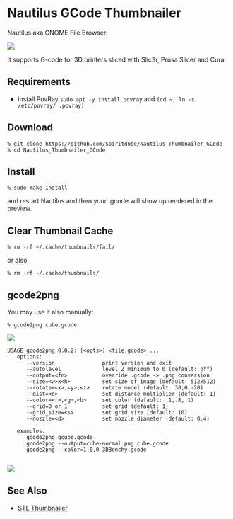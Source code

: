# Nautilus GCode Thumbnailer

Nautilus aka GNOME File Browser:

![](https://raw.githubusercontent.com/Spiritdude/Nautilus_Thumbnailer_GCode/master/imgs/screenshot.png)

It supports G-code for 3D printers sliced with Slic3r, Prusa Slicer and Cura.

## Requirements
- install PovRay `sudo apt -y install povray` and `(cd ~; ln -s /etc/povray/ .povray)`

## Download
```
% git clone https://github.com/Spiritdude/Nautilus_Thumbnailer_GCode
% cd Nautilus_Thumbnailer_GCode
```

## Install

```
% sudo make install
```

and restart Nautilus and then your .gcode will show up rendered in the preview.

## Clear Thumbnail Cache
```
% rm -rf ~/.cache/thumbnails/fail/
```
or also 
```
% rm -rf ~/.cache/thumbnails/
```

## gcode2png
You may use it also manually:
```
% gcode2png cube.gcode
```

![](https://raw.githubusercontent.com/Spiritdude/Nautilus_Thumbnailer_GCode/master/imgs/cube.png)

```
USAGE gcode2png 0.0.2: [<opts>] <file.gcode> ...
   options:
      --version               print version and exit
      --autolevel             level Z minimum to 0 (default: off)
      --output=<fn>           override .gcode -> .png conversion
      --size=<w>x<h>          set size of image (default: 512x512)
      --rotate=<x>,<y>,<z>    rotate model (default: 30,0,-20)
      --dist=<d>              set distance multiplier (default: 1)
      --color=<r>,<g>,<b>     set color (default: .1,.8,.1)
      --grid=0 or 1           set grid (default: 1)
      --grid_size=<s>         set grid size (default: 10)
      --nozzle=<d>            set nozzle diameter (default: 0.4)

   examples:
      gcode2png gcube.gcode
      gcode2png --output=cube-normal.png cube.gcode
      gcode2png --color=1,0,0 3DBenchy.gcode
      
```

![](https://raw.githubusercontent.com/Spiritdude/Nautilus_Thumbnailer_GCode/master/imgs/3DBenchy.png)

## See Also
- [STL Thumbnailer](https://github.com/Spiritdude/Nautilus_Thumbnailer_STL)

